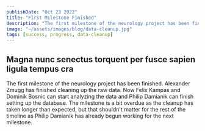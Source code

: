 ```yaml
---
publishDate: "Oct 23 2022"
title: "First Milestone Finished"
description: "The first milestone of the neurology project has been finished."
image: "~/assets/images/blog/data-cleanup.jpg"
tags: [success, progress, data-cleanup]
---
```


## Magna nunc senectus torquent per fusce sapien ligula tempus cra

The first milestone of the neurology project has been finished. Alexander Zmugg has finished cleaning up the raw data. Now Felix Kampas and Dominik Bosnic can start analyzing the data and Philip Damianik can finish setting up the database. The milestone is a bit overdue as the cleanup has taken longer than expected, but that shouldn't matter for the rest of the timeline as Philip Damianik has already begun working for the next milestone.